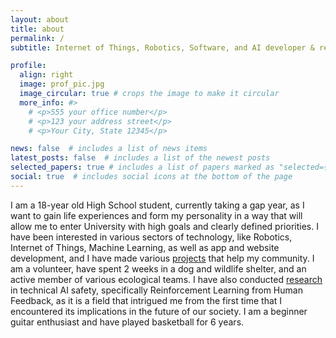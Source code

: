 ```yaml
---
layout: about
title: about
permalink: /
subtitle: Internet of Things, Robotics, Software, and AI developer & researcher.

profile:
  align: right
  image: prof_pic.jpg
  image_circular: true # crops the image to make it circular
  more_info: #>
    # <p>555 your office number</p>
    # <p>123 your address street</p>
    # <p>Your City, State 12345</p>

news: false  # includes a list of news items
latest_posts: false  # includes a list of the newest posts
selected_papers: true # includes a list of papers marked as "selected={true}"
social: true  # includes social icons at the bottom of the page
---
```


I am a 18-year old High School student, currently taking a gap year, as I want to gain life experiences and form my personality in a way that will allow me to enter University with high goals and clearly defined priorities. I have been interested in various sectors of technology, like Robotics, Internet of Things, Machine Learning, as well as app and website development, and I have made various [projects](https://github.com/pliam1105) that help my community. I am a volunteer, have spent 2 weeks in a dog and wildlife shelter, and an active member of various ecological teams. I have also conducted [research](https://arxiv.org/abs/2311.12004) in technical AI safety, specifically Reinforcement Learning from Human Feedback, as it is a field that intrigued me from the first time that I encountered its implications in the future of our society. I am a beginner guitar enthusiast and have played basketball for 6 years.